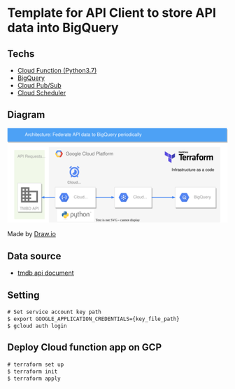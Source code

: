 # Template for API Client to store API data into BigQuery

## Techs

- [Cloud Function (Python3.7)](https://cloud.google.com/functions)
- [BigQuery](https://cloud.google.com/bigquery)
- [Cloud Pub/Sub](https://cloud.google.com/pubsub)
- [Cloud Scheduler](https://cloud.google.com/scheduler)

## Diagram

![](diagram.drawio.svg)

Made by [Draw.io](https://app.diagrams.net/)

## Data source

- [tmdb api document](https://www.themoviedb.org/documentation/api)

## Setting

```Shell
# Set service account key path
$ export GOOGLE_APPLICATION_CREDENTIALS={key_file_path}
$ gcloud auth login
```

## Deploy Cloud function app on GCP

```Shell
# terraform set up
$ terraform init
$ terraform apply
```
